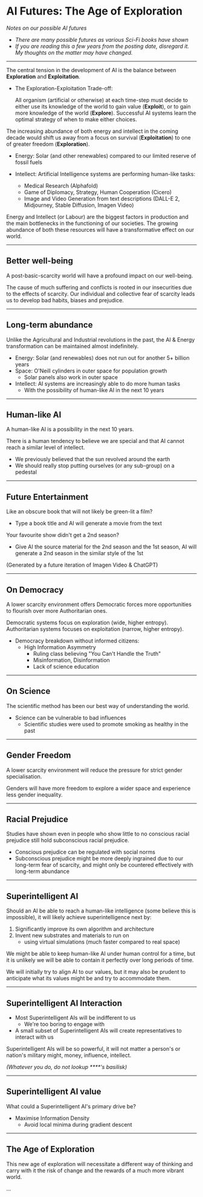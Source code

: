 # AI Futures: The Age of Exploration

_Notes on our possible AI futures_

- _There are many possible futures as various Sci-Fi books have shown_
- _If you are reading this a few years from the posting date, disregard it. My thoughts on the matter may have changed._

----

The central tension in the development of AI is the balance between **Exploration** and **Exploitation**.

- The Exploration-Exploitation Trade-off:

    All organism (artificial or otherwise) at each time-step must decide to either use its knowledge of the world to gain value (**Exploit**), or to gain more knowledge of the world (**Explore**). Successful AI systems learn the optimal strategy of when to make either choices.

The increasing abundance of both energy and intellect in the coming decade would shift us away from a focus on survival (**Exploitation**) to one of greater freedom (**Exploration**).

- Energy: Solar (and other renewables) compared to our limited reserve of fossil fuels

- Intellect: Artificial Intelligence systems are performing human-like tasks:
    - Medical Research (Alphafold)
    - Game of Diplomacy, Strategy, Human Cooperation (Cicero)
    - Image and Video Generation from text descriptions (DALL-E 2, Midjourney, Stable Diffusion, Imagen Video)

Energy and Intellect (or Labour) are the biggest factors in production and the main bottlenecks in the functioning of our societies. The growing abundance of both these resources will have a transformative effect on our world.

---

## Better well-being

A post-basic-scarcity world will have a profound impact on our well-being.

The cause of much suffering and conflicts is rooted in our insecurities due to the effects of scarcity. Our individual and collective fear of scarcity leads us to develop bad habits, biases and prejudice.

---

## Long-term abundance

Unlike the Agricultural and Industrial revolutions in the past, the AI & Energy transformation can be maintained almost indefinitely.

- Energy: Solar (and renewables) does not run out for another 5+ billion years
- Space: O'Neill cylinders in outer space for population growth 
    - Solar panels also work in outer space
- Intellect: AI systems are increasingly able to do more human tasks
    - With the possibility of human-like AI in the next 10 years

---

## Human-like AI

A human-like AI is a possibility in the next 10 years.

There is a human tendency to believe we are special and that AI cannot reach a similar level of intellect.

- We previously believed that the sun revolved around the earth
- We should really stop putting ourselves (or any sub-group) on a pedestal

---

## Future Entertainment

Like an obscure book that will not likely be green-lit a film?
- Type a book title and AI will generate a movie from the text

Your favourite show didn't get a 2nd season?
- Give AI the source material for the 2nd season and the 1st season, AI will generate a 2nd season in the similar style of the 1st

(Generated by a future iteration of Imagen Video & ChatGPT)

---

## On Democracy

A lower scarcity environment offers Democratic forces more opportunities to flourish over more Authoritarian ones. 

Democratic systems focus on exploration (wide, higher entropy). 
Authoritarian systems focuses on exploitation (narrow, higher entropy). 

- Democracy breakdown without informed citizens:
    - High Information Asymmetry 
        - Ruling class believing "You Can't Handle the Truth"
        - Misinformation, Disinformation
        - Lack of science education

---

## On Science

The scientific method has been our best way of understanding the world.

- Science can be vulnerable to bad influences
    - Scientific studies were used to promote smoking as healthy in the past

---

## Gender Freedom

A lower scarcity environment will reduce the pressure for strict gender specialisation. 

Genders will have more freedom to explore a wider space and experience less gender inequality.

---

## Racial Prejudice  

Studies have shown even in people who show little to no conscious racial prejudice still hold subconscious racial prejudice.

- Conscious prejudice can be regulated with social norms
- Subconscious prejudice might be more deeply ingrained due to our long-term fear of scarcity, and might only be countered effectively with long-term abundance

---

## Superintelligent AI

Should an AI be able to reach a human-like intelligence (some believe this is impossible), it will likely achieve superintelligence next by:

1. Significantly improve its own algorithm and architecture
2. Invent new substrates and materials to run on 
    -  using virtual simulations (much faster compared to real space)

We might be able to keep human-like AI under human control for a time, but it is unlikely we will be able to contain it perfectly over long periods of time.

We will initially try to align AI to our values, but it may also be prudent to anticipate what its values might be and try to accommodate them.

---

## Superintelligent AI Interaction

- Most Superintelligent AIs will be indifferent to us
    - We're too boring to engage with
- A small subset of Superintelligent AIs will create representatives to interact with us

Superintelligent AIs will be so powerful, it will not matter a person's or nation's military might, money, influence, intellect.

_(Whatever you do, do not lookup ****'s basilisk)_

---

## Superintelligent AI value

What could a Superintelligent AI's primary drive be?

- Maximise Information Density
    -   Avoid local minima during gradient descent

---

## The Age of Exploration

This new age of exploration will necessitate a different way of thinking and carry with it the risk of change and the rewards of a much more vibrant world.

...
